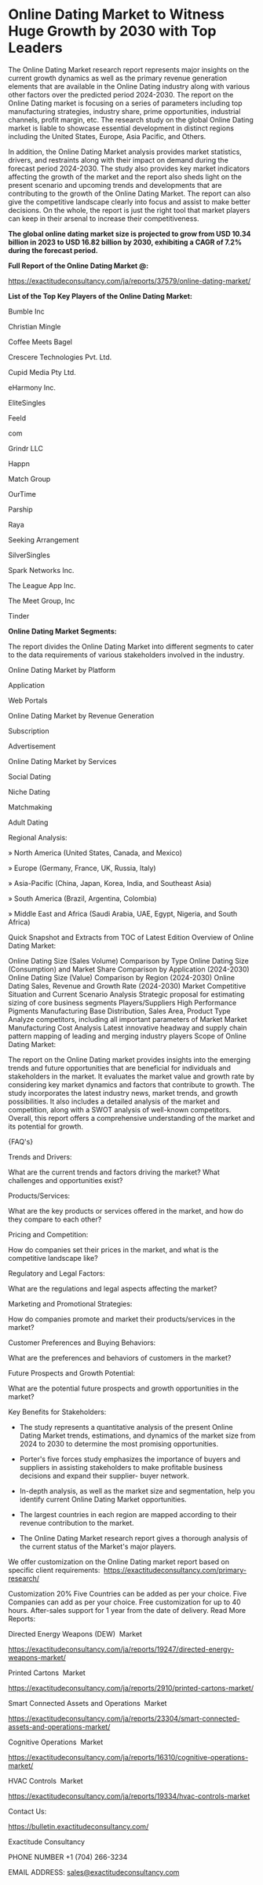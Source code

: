 # Online Dating Market to Witness Huge Growth by 2030 with Top Leaders

The Online Dating Market research report represents major insights on the current growth dynamics as well as the primary revenue generation elements that are available in the Online Dating industry along with various other factors over the predicted period 2024-2030. The report on the Online Dating market is focusing on a series of parameters including top manufacturing strategies, industry share, prime opportunities, industrial channels, profit margin, etc. The research study on the global Online Dating market is liable to showcase essential development in distinct regions including the United States, Europe, Asia Pacific, and Others.

In addition, the Online Dating Market analysis provides market statistics, drivers, and restraints along with their impact on demand during the forecast period 2024-2030. The study also provides key market indicators affecting the growth of the market and the report also sheds light on the present scenario and upcoming trends and developments that are contributing to the growth of the Online Dating Market. The report can also give the competitive landscape clearly into focus and assist to make better decisions. On the whole, the report is just the right tool that market players can keep in their arsenal to increase their competitiveness.

**The global online dating market size is projected to grow from USD 10.34 billion in 2023 to USD 16.82 billion by 2030, exhibiting a CAGR of 7.2% during the forecast period.**

**Full Report of the Online Dating Market @:**

https://exactitudeconsultancy.com/ja/reports/37579/online-dating-market/

**List of the Top Key Players of the Online Dating Market:**

Bumble Inc

Christian Mingle

Coffee Meets Bagel

Crescere Technologies Pvt. Ltd.

Cupid Media Pty Ltd.

eHarmony Inc.

EliteSingles

Feeld

com

Grindr LLC

Happn

Match Group

OurTime

Parship

Raya

Seeking Arrangement

SilverSingles

Spark Networks Inc.

The League App Inc.

The Meet Group, Inc

Tinder

**Online Dating Market Segments:**

The report divides the Online Dating Market into different segments to cater to the data requirements of various stakeholders involved in the industry.

Online Dating Market by Platform

Application

Web Portals

Online Dating Market by Revenue Generation

Subscription

Advertisement

Online Dating Market by Services

Social Dating

Niche Dating

Matchmaking

Adult Dating

Regional Analysis:

» North America (United States, Canada, and Mexico)

» Europe (Germany, France, UK, Russia, Italy)

» Asia-Pacific (China, Japan, Korea, India, and Southeast Asia)

» South America (Brazil, Argentina, Colombia)

» Middle East and Africa (Saudi Arabia, UAE, Egypt, Nigeria, and South Africa)

Quick Snapshot and Extracts from TOC of Latest Edition Overview of Online Dating Market:

Online Dating Size (Sales Volume) Comparison by Type
Online Dating Size (Consumption) and Market Share Comparison by Application (2024-2030)
Online Dating Size (Value) Comparison by Region (2024-2030)
Online Dating Sales, Revenue and Growth Rate (2024-2030)
Market Competitive Situation and Current Scenario Analysis
Strategic proposal for estimating sizing of core business segments
Players/Suppliers High Performance Pigments Manufacturing Base Distribution, Sales Area, Product Type
Analyze competitors, including all important parameters of Market
Market Manufacturing Cost Analysis
Latest innovative headway and supply chain pattern mapping of leading and merging industry players
Scope of Online Dating Market:

The report on the Online Dating market provides insights into the emerging trends and future opportunities that are beneficial for individuals and stakeholders in the market.
It evaluates the market value and growth rate by considering key market dynamics and factors that contribute to growth.
The study incorporates the latest industry news, market trends, and growth possibilities.
It also includes a detailed analysis of the market and competition, along with a SWOT analysis of well-known competitors.
Overall, this report offers a comprehensive understanding of the market and its potential for growth.

{FAQ's}

Trends and Drivers:

What are the current trends and factors driving the market? What challenges and opportunities exist?

Products/Services:

What are the key products or services offered in the market, and how do they compare to each other?

Pricing and Competition:

How do companies set their prices in the market, and what is the competitive landscape like?

Regulatory and Legal Factors:

What are the regulations and legal aspects affecting the market?

Marketing and Promotional Strategies:

How do companies promote and market their products/services in the market?

Customer Preferences and Buying Behaviors:

What are the preferences and behaviors of customers in the market?

Future Prospects and Growth Potential:

What are the potential future prospects and growth opportunities in the market?

Key Benefits for Stakeholders:

- The study represents a quantitative analysis of the present Online Dating Market trends, estimations, and dynamics of the market size from 2024 to 2030 to determine the most promising opportunities.

- Porter's five forces study emphasizes the importance of buyers and suppliers in assisting stakeholders to make profitable business decisions and expand their supplier- buyer network.

- In-depth analysis, as well as the market size and segmentation, help you identify current Online Dating Market opportunities.

- The largest countries in each region are mapped according to their revenue contribution to the market.

- The Online Dating Market research report gives a thorough analysis of the current status of the Market's major players.

We offer customization on the Online Dating market report based on specific client requirements:  https://exactitudeconsultancy.com/primary-research/

Customization 20%
Five Countries can be added as per your choice.
Five Companies can add as per your choice.
Free customization for up to 40 hours.
After-sales support for 1 year from the date of delivery.
Read More Reports:

Directed Energy Weapons (DEW)  Market

https://exactitudeconsultancy.com/ja/reports/19247/directed-energy-weapons-market/

Printed Cartons  Market

https://exactitudeconsultancy.com/ja/reports/2910/printed-cartons-market/

Smart Connected Assets and Operations  Market

https://exactitudeconsultancy.com/ja/reports/23304/smart-connected-assets-and-operations-market/

Cognitive Operations  Market

https://exactitudeconsultancy.com/ja/reports/16310/cognitive-operations-market/

HVAC Controls  Market

https://exactitudeconsultancy.com/ja/reports/19334/hvac-controls-market

Contact Us:

https://bulletin.exactitudeconsultancy.com/

Exactitude Consultancy

PHONE NUMBER +1 (704) 266-3234

EMAIL ADDRESS: sales@exactitudeconsultancy.com
